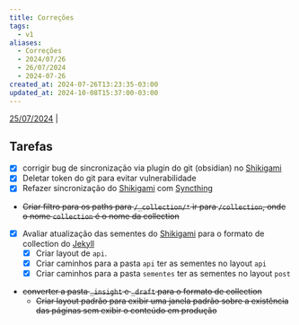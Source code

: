 ```yaml
---
title: Correções
tags:
  - v1
aliases:
  - Correções
  - 2024/07/26
  - 26/07/2024
  - 2024-07-26
created_at: 2024-07-26T13:23:35-03:00
updated_at: 2024-10-08T15:37:00-03:00
---
```


[25/07/2024](2024-07-25-Blender.md) | 

## Tarefas

- [x] corrigir bug de sincronização via plugin do git (obsidian) no [Shikigami](../../../api/retorno/2024/07/26/Shikigami.md)
- [x] Deletar token do git para evitar vulnerabilidade
- [x] Refazer sincronização do [Shikigami](../../../api/retorno/2024/07/26/Shikigami.md) com [Syncthing](../../../api/entrada/2024/08/16/Syncthing.md)
-  ~~Criar filtro para os paths para `/_collection/*` ir para `/collection`, onde o nome `collection` é o nome da collection~~
- [x] Avaliar atualização das sementes do [Shikigami](../../../api/retorno/2024/07/26/Shikigami.md) para o formato de collection do [Jekyll](../../../api/entrada/2024/07/10/Jekyll.md)
	- [x] Criar layout de `api`.
	- [x] Criar caminhos para a pasta `api` ter as sementes no layout `api`
	- [x] Criar caminhos para a pasta `sementes` ter as sementes no layout `post`

- ~~converter a pasta `_insight` e `_draft` para o formato de collection~~
	- ~~Criar layout padrão para exibir uma janela padrão sobre a existência das páginas sem exibir o conteúdo em produção~~

